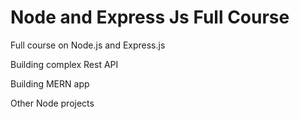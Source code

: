 # Node and Express Js Full Course

Full course on Node.js and Express.js

Building complex Rest API

Building MERN app

Other Node projects
